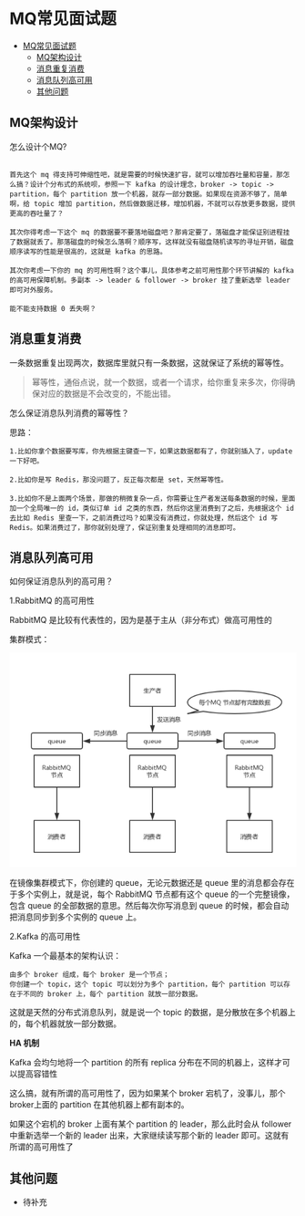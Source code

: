 # MQ常见面试题

<!-- TOC -->

- [MQ常见面试题](#mq常见面试题)
    - [MQ架构设计](#mq架构设计)
    - [消息重复消费](#消息重复消费)
    - [消息队列高可用](#消息队列高可用)
    - [其他问题](#其他问题)

<!-- /TOC -->

## MQ架构设计


怎么设计个MQ?

```

首先这个 mq 得支持可伸缩性吧，就是需要的时候快速扩容，就可以增加吞吐量和容量，那怎么搞？设计个分布式的系统呗，参照一下 kafka 的设计理念，broker -> topic -> partition，每个 partition 放一个机器，就存一部分数据。如果现在资源不够了，简单啊，给 topic 增加 partition，然后做数据迁移，增加机器，不就可以存放更多数据，提供更高的吞吐量了？

其次你得考虑一下这个 mq 的数据要不要落地磁盘吧？那肯定要了，落磁盘才能保证别进程挂了数据就丢了。那落磁盘的时候怎么落啊？顺序写，这样就没有磁盘随机读写的寻址开销，磁盘顺序读写的性能是很高的，这就是 kafka 的思路。

其次你考虑一下你的 mq 的可用性啊？这个事儿，具体参考之前可用性那个环节讲解的 kafka 的高可用保障机制。多副本 -> leader & follower -> broker 挂了重新选举 leader 即可对外服务。

能不能支持数据 0 丢失啊？
```


## 消息重复消费

一条数据重复出现两次，数据库里就只有一条数据，这就保证了系统的幂等性。

> 幂等性，通俗点说，就一个数据，或者一个请求，给你重复来多次，你得确保对应的数据是不会改变的，不能出错。


怎么保证消息队列消费的幂等性？

思路：
```
1.比如你拿个数据要写库，你先根据主键查一下，如果这数据都有了，你就别插入了，update 一下好吧。

2.比如你是写 Redis，那没问题了，反正每次都是 set，天然幂等性。

3.比如你不是上面两个场景，那做的稍微复杂一点，你需要让生产者发送每条数据的时候，里面加一个全局唯一的 id，类似订单 id 之类的东西，然后你这里消费到了之后，先根据这个 id 去比如 Redis 里查一下，之前消费过吗？如果没有消费过，你就处理，然后这个 id 写 Redis。如果消费过了，那你就别处理了，保证别重复处理相同的消息即可。
```


## 消息队列高可用

如何保证消息队列的高可用？


1.RabbitMQ 的高可用性

RabbitMQ 是比较有代表性的，因为是基于主从（非分布式）做高可用性的

集群模式：

![Alt text](./mq-8.png)


在镜像集群模式下，你创建的 queue，无论元数据还是 queue 里的消息都会存在于多个实例上，就是说，每个 RabbitMQ 节点都有这个 queue 的一个完整镜像，包含 queue 的全部数据的意思。然后每次你写消息到 queue 的时候，都会自动把消息同步到多个实例的 queue 上。


2.Kafka 的高可用性

Kafka 一个最基本的架构认识：
```
由多个 broker 组成，每个 broker 是一个节点；
你创建一个 topic，这个 topic 可以划分为多个 partition，每个 partition 可以存在于不同的 broker 上，每个 partition 就放一部分数据。
```

这就是天然的分布式消息队列，就是说一个 topic 的数据，是分散放在多个机器上的，每个机器就放一部分数据。


**HA 机制**

Kafka 会均匀地将一个 partition 的所有 replica 分布在不同的机器上，这样才可以提高容错性

这么搞，就有所谓的高可用性了，因为如果某个 broker 宕机了，没事儿，那个 broker上面的 partition 在其他机器上都有副本的。

如果这个宕机的 broker 上面有某个 partition 的 leader，那么此时会从 follower 中重新选举一个新的 leader 出来，大家继续读写那个新的 leader 即可。这就有所谓的高可用性了

## 其他问题

* 待补充